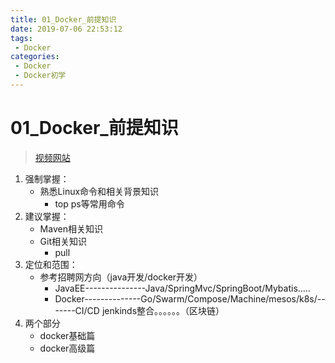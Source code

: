```yaml
---
title: 01_Docker_前提知识
date: 2019-07-06 22:53:12
tags: 
 - Docker
categories:
 - Docker
 - Docker初学
---
```


# 01_Docker_前提知识

> [视频网站](https://www.bilibili.com/video/av27122140)

1. 强制掌握：
   - 熟悉Linux命令和相关背景知识
     - top ps等常用命令
2. 建议掌握：
   - Maven相关知识
   - Git相关知识
     - pull
3. 定位和范围：
   - 参考招聘网方向（java开发/docker开发）
     - JavaEE---------------Java/SpringMvc/SpringBoot/Mybatis.....
     - Docker--------------Go/Swarm/Compose/Machine/mesos/k8s/-------CI/CD jenkinds整合。。。。。。（区块链）
4. 两个部分
   - docker基础篇
   - docker高级篇